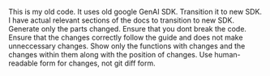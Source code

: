 This is my old code. It uses old google GenAI SDK. Transition it to new SDK. I have actual relevant sections of the docs to transition to new SDK. Generate only the parts changed. Ensure that you dont break the code. Ensure that the changes correctly follow the guide and does not make unneccessary changes. Show only the functions with changes and the changes within them along with the position of changes. Use human-readable form for changes, not git diff form.
